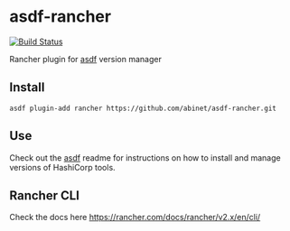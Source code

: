 # asdf-rancher

[![Build Status](https://travis-ci.org/abinet/asdf-rancher.svg?branch=master)](https://travis-ci.org/abinet/asdf-rancher)

Rancher plugin for [asdf](https://github.com/asdf-vm/asdf) version manager

## Install

```
asdf plugin-add rancher https://github.com/abinet/asdf-rancher.git
```

## Use

Check out the [asdf](https://github.com/asdf-vm/asdf) readme for instructions on how to install and manage versions of HashiCorp tools.

## Rancher CLI

Check the docs here https://rancher.com/docs/rancher/v2.x/en/cli/
